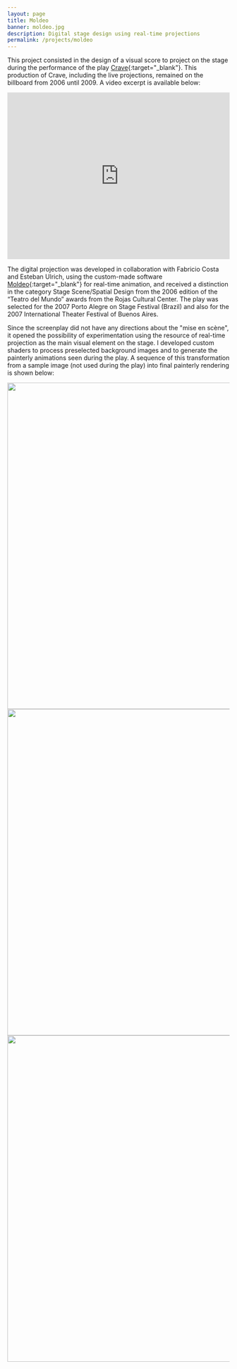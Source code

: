 ```yaml
---
layout: page
title: Moldeo
banner: moldeo.jpg
description: Digital stage design using real-time projections
permalink: /projects/moldeo
---
```


This project consisted in the design of a visual score to project on the stage during the performance of the play [Crave](http://www.alternativateatral.com/obra6203-crave){:target="_blank"}.
This production of Crave, including the live projections, remained on the billboard from 2006 until 2009. A video excerpt is available below:

<!-- <iframe src="https://player.vimeo.com/video/13509000" width="740" height="555" frameborder="0" webkitallowfullscreen mozallowfullscreen allowfullscreen></iframe> -->

<div style="padding:75% 0 0 0;position:relative;"><iframe src="https://player.vimeo.com/video/13509000?title=0&byline=0&portrait=0" style="position:absolute;top:0;left:0;width:100%;height:100%;" frameborder="0" webkitallowfullscreen mozallowfullscreen allowfullscreen></iframe></div><script src="https://player.vimeo.com/api/player.js"></script>

The digital projection was developed in collaboration with Fabricio Costa and Esteban Ulrich, using the custom-made software [Moldeo](http://moldeo.org/){:target="_blank"} for real-time animation, and received
a distinction in the category Stage Scene/Spatial Design from the 2006 edition of the “Teatro del Mundo” awards from the Rojas Cultural Center. The play was selected for the 2007 Porto Alegre
on Stage Festival (Brazil) and also for the 2007 International Theater Festival of Buenos Aires.

Since the screenplay did not have any directions about the "mise en scène", it opened the possibility of experimentation using the resource of real-time projection as the main visual element
on the stage. I developed custom shaders to process preselected background images and to generate the painterly animations seen during the play. A sequence of this transformation from a sample
image (not used during the play) into final painterly rendering is shown below:

<img width="740" src="http://portfolio.andrescolubri.net/images/landscape1.jpg" style="background:none; border:none; box-shadow:none"/>

<img width="740" src="http://portfolio.andrescolubri.net/images/landscape1p1.jpg" style="background:none; border:none; box-shadow:none"/>

<img width="740" src="http://portfolio.andrescolubri.net/images/landscape1p2.jpg" style="background:none; border:none; box-shadow:none"/>
